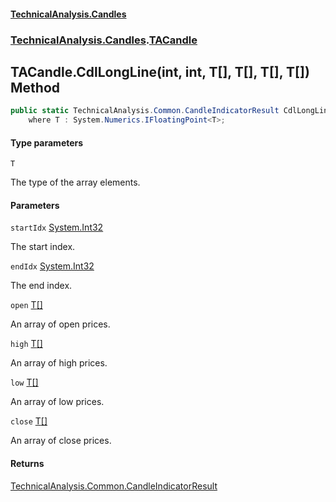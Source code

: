 #### [TechnicalAnalysis.Candles](Atypical.TechnicalAnalysis.Candles.md 'Atypical.TechnicalAnalysis.Candles')
### [TechnicalAnalysis.Candles](Atypical.TechnicalAnalysis.Candles.md#TechnicalAnalysis.Candles 'TechnicalAnalysis.Candles').[TACandle](TACandle.md 'TechnicalAnalysis.Candles.TACandle')

## TACandle.CdlLongLine<T>(int, int, T[], T[], T[], T[]) Method

```csharp
public static TechnicalAnalysis.Common.CandleIndicatorResult CdlLongLine<T>(int startIdx, int endIdx, T[] open, T[] high, T[] low, T[] close)
    where T : System.Numerics.IFloatingPoint<T>;
```
#### Type parameters

<a name='TechnicalAnalysis.Candles.TACandle.CdlLongLine_T_(int,int,T[],T[],T[],T[]).T'></a>

`T`

The type of the array elements.
#### Parameters

<a name='TechnicalAnalysis.Candles.TACandle.CdlLongLine_T_(int,int,T[],T[],T[],T[]).startIdx'></a>

`startIdx` [System.Int32](https://docs.microsoft.com/en-us/dotnet/api/System.Int32 'System.Int32')

The start index.

<a name='TechnicalAnalysis.Candles.TACandle.CdlLongLine_T_(int,int,T[],T[],T[],T[]).endIdx'></a>

`endIdx` [System.Int32](https://docs.microsoft.com/en-us/dotnet/api/System.Int32 'System.Int32')

The end index.

<a name='TechnicalAnalysis.Candles.TACandle.CdlLongLine_T_(int,int,T[],T[],T[],T[]).open'></a>

`open` [T](TACandle.CdlLongLine_T_(int,int,T[],T[],T[],T[]).md#TechnicalAnalysis.Candles.TACandle.CdlLongLine_T_(int,int,T[],T[],T[],T[]).T 'TechnicalAnalysis.Candles.TACandle.CdlLongLine<T>(int, int, T[], T[], T[], T[]).T')[[]](https://docs.microsoft.com/en-us/dotnet/api/System.Array 'System.Array')

An array of open prices.

<a name='TechnicalAnalysis.Candles.TACandle.CdlLongLine_T_(int,int,T[],T[],T[],T[]).high'></a>

`high` [T](TACandle.CdlLongLine_T_(int,int,T[],T[],T[],T[]).md#TechnicalAnalysis.Candles.TACandle.CdlLongLine_T_(int,int,T[],T[],T[],T[]).T 'TechnicalAnalysis.Candles.TACandle.CdlLongLine<T>(int, int, T[], T[], T[], T[]).T')[[]](https://docs.microsoft.com/en-us/dotnet/api/System.Array 'System.Array')

An array of high prices.

<a name='TechnicalAnalysis.Candles.TACandle.CdlLongLine_T_(int,int,T[],T[],T[],T[]).low'></a>

`low` [T](TACandle.CdlLongLine_T_(int,int,T[],T[],T[],T[]).md#TechnicalAnalysis.Candles.TACandle.CdlLongLine_T_(int,int,T[],T[],T[],T[]).T 'TechnicalAnalysis.Candles.TACandle.CdlLongLine<T>(int, int, T[], T[], T[], T[]).T')[[]](https://docs.microsoft.com/en-us/dotnet/api/System.Array 'System.Array')

An array of low prices.

<a name='TechnicalAnalysis.Candles.TACandle.CdlLongLine_T_(int,int,T[],T[],T[],T[]).close'></a>

`close` [T](TACandle.CdlLongLine_T_(int,int,T[],T[],T[],T[]).md#TechnicalAnalysis.Candles.TACandle.CdlLongLine_T_(int,int,T[],T[],T[],T[]).T 'TechnicalAnalysis.Candles.TACandle.CdlLongLine<T>(int, int, T[], T[], T[], T[]).T')[[]](https://docs.microsoft.com/en-us/dotnet/api/System.Array 'System.Array')

An array of close prices.

#### Returns
[TechnicalAnalysis.Common.CandleIndicatorResult](https://docs.microsoft.com/en-us/dotnet/api/TechnicalAnalysis.Common.CandleIndicatorResult 'TechnicalAnalysis.Common.CandleIndicatorResult')